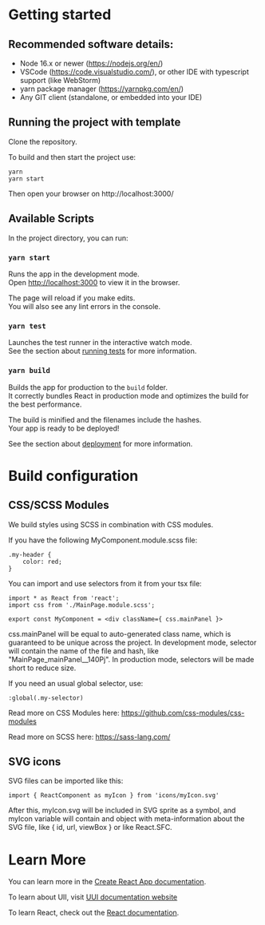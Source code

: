 # Getting started

## Recommended software details:
- Node 16.x or newer (https://nodejs.org/en/)
- VSCode (https://code.visualstudio.com/), or other IDE with typescript support (like WebStorm)
- yarn package manager (https://yarnpkg.com/en/)
- Any GIT client (standalone, or embedded into your IDE)

## Running the project with template

Clone the repository.

To build and then start the project use:
```
yarn
yarn start
```
Then open your browser on http://localhost:3000/


## Available Scripts

In the project directory, you can run:

### `yarn start`

Runs the app in the development mode.\
Open [http://localhost:3000](http://localhost:3000) to view it in the browser.

The page will reload if you make edits.\
You will also see any lint errors in the console.

### `yarn test`

Launches the test runner in the interactive watch mode.\
See the section about [running tests](https://facebook.github.io/create-react-app/docs/running-tests) for more information.

### `yarn build`

Builds the app for production to the `build` folder.\
It correctly bundles React in production mode and optimizes the build for the best performance.

The build is minified and the filenames include the hashes.\
Your app is ready to be deployed!

See the section about [deployment](https://facebook.github.io/create-react-app/docs/deployment) for more information.

# Build configuration

## CSS/SCSS Modules

We build styles using SCSS in combination with CSS modules.

If you have the following MyComponent.module.scss file:
```
.my-header {
    color: red;
}
```
You can import and use selectors from it from your tsx file:
```
import * as React from 'react';
import css from './MainPage.module.scss';

export const MyComponent = <div className={ css.mainPanel }>
```
css.mainPanel will be equal to auto-generated class name, which is guaranteed to be unique across the project. In development mode, selector will contain the name of the file and hash, like "MainPage_mainPanel__140Pj". In production mode, selectors will be made short to reduce size.

If you need an usual global selector, use:
```
:global(.my-selector)
```

Read more on CSS Modules here: https://github.com/css-modules/css-modules 

Read more on SCSS here: https://sass-lang.com/ 

## SVG icons

SVG files can be imported like this:
```
import { ReactComponent as myIcon } from 'icons/myIcon.svg'
```

After this, myIcon.svg will be included in SVG sprite as a symbol, and myIcon variable will contain and object with meta-information about the SVG file, like { id, url, viewBox } or like React.SFC.

[comment]: <> (## Working the .NET/Java server)

[comment]: <> (By default, the project is configured to run without the server &#40;like .NET/Java-based REST APIs&#41;.)

[comment]: <> (Usually, back-end project serves static assets as well as it's REST APIs. Considering this, when you'll get back-end server running, you need to change some settings:)

[comment]: <> (- make sure your server can serve static files from /built path.)

[comment]: <> (- the app uses Single Page Application approach, so routing is done at client-side. To support this, you'll need to tweak your server-side routing so any unknown path &#40;like /home&#41; serves the /built/index.html file content)

[comment]: <> (- on developers machines, setup the server to run on some spare port &#40;like 44301&#41;)

[comment]: <> (- Back-end developers can use "yarn build" after getting the source, to get recent version of UI scripts)

[comment]: <> (- On your build/CI script use "yarn prod" command to build the bundle.js.)

# Learn More

You can learn more in the [Create React App documentation](https://facebook.github.io/create-react-app/docs/getting-started).

To learn about UII, visit [UUI documentation website](https://uui.epam.com/)

To learn React, check out the [React documentation](https://reactjs.org/).
